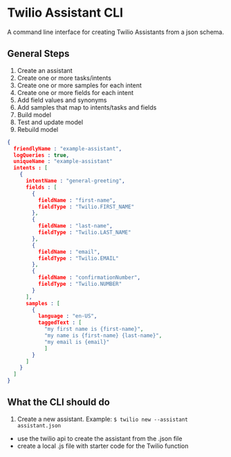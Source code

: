 # Twilio Assistant CLI

A command line interface for creating Twilio Assistants from a json schema. 

## General Steps
1. Create an assistant
2. Create one or more tasks/intents
3. Create one or more samples for each intent
4. Create one or more fields for each intent
5. Add field values and synonyms
6. Add samples that map to intents/tasks and fields
7. Build model
8. Test and update model
9. Rebuild model

```json
{
  friendlyName : "example-assistant",
  logQueries : true,
  uniqueName : "example-assistant"
  intents : [
    {
      intentName : "general-greeting",
      fields : [
        {
          fieldName : "first-name",
          fieldType : "Twilio.FIRST_NAME"
        },
        {
          fieldName : "last-name",
          fieldType : "Twilio.LAST_NAME"
        },
        {
          fieldName : "email",
          fieldType : "Twilio.EMAIL"
        },
        {
          fieldName : "confirmationNumber",
          fieldType : "Twilio.NUMBER"
        }        
      ],
      samples : [
        {
          language : "en-US",
          taggedText : [
            "my first name is {first-name}",
            "my name is {first-name} {last-name}",
            "my email is {email}"
            ]
        }               
      ]
    }
  ]
}
```

## What the CLI should do

1. Create a new assistant. Example: `$ twilio new --assistant assistant.json`
 - use the twilio api to create the assistant from the .json file
 - create a local .js file with starter code for the Twilio function